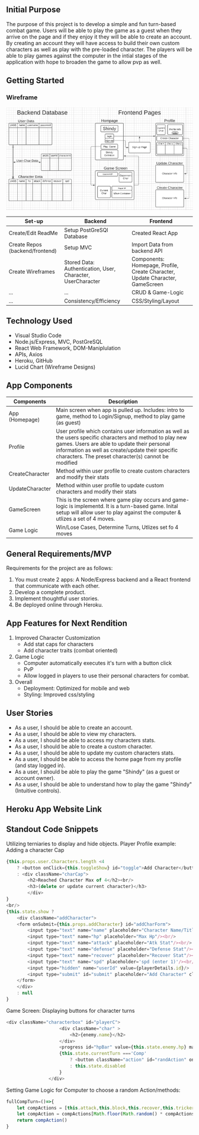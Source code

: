 ## Initial Purpose
The purpose of this project is to develop a simple and fun turn-based combat game. Users will be able to play the game as a guest when they arrive on the page and if they enjoy it they will be able to create an account. By creating an account they will have access to build their own custom characters as well as play with the pre-loaded character. The players will be able to play games against the computer in the intial stages of the application with hope to broaden the game to allow pvp as well.

## Getting Started
### Wireframe
![Wireframe](public/Wireframes.png)
<!-- WireFrame Link: https://lucid.app/lucidchart/d710dfb3-2dae-41c6-b038-c00fec8383a6/edit?beaconFlowId=CC9809F839227E5B&page=0_0#?folder_id=home&browser=icon -->

|**Set-up**|**Backend**|**Frontend**|
|--------|----------|--------|
|Create/Edit ReadMe|Setup PostGreSQl Database|Created React App|
|Create Repos (backend/frontend)|Setup MVC|Import Data from backend API|
|Create Wireframes|Stored Data: Authentication, User, Character, UserCharacter|Components: Homepage, Profile, Create Character, Update Character, GameScreen|
|...|...|CRUD & Game-Logic|
|...|Consistency/Efficiency|CSS/Styling/Layout|

## Technology Used
* Visual Studio Code
* Node.js/Express, MVC, PostGreSQL
* React Web Framework, DOM-Maniplulation 
* APIs, Axios
* Heroku, GitHub
* Lucid Chart (Wireframe Designs)

## App Components

|**Components**|**Description**|
|--------------|---------------|
|App (Homepage)|Main screen when app is pulled up. Includes: intro to game, method to Login/Signup, method to play game (as guest)|
|Profile|User profile which contains user information as well as the users specific characters and method to play new games. Users are able to update their personal information as well as create/update their specific characters. The preset character(s) cannot be modified|
|CreateCharacter|Method within user profile to create custom characters and modify their stats|
|UpdateCharacter|Method within user profile to update custom characters and modify their stats|
|GameScreen|This is the screen where game play occurs and game-logic is implementd. It is a turn-based game. Inital setup will allow user to play against the computer & utlizes a set of 4 moves.|
|Game Logic|Win/Lose Cases, Determine Turns, Utlizes set fo 4 moves|

## General Requirements/MVP
Requirements for the project are as follows:
1. You must create 2 apps: A Node/Express backend and a React frontend that communicate with each other.
2. Develop a complete product.
3. Implement thoughtful user stories.
4. Be deployed online through Heroku.

## App Features for Next Rendition
1. Improved Character Customization
    - Add stat caps for characters
    - Add character traits (combat oriented)
2. Game Logic
    - Computer automatically executes it's turn with a button click
    - PvP
    - Allow logged in players to use their personal characters for combat.
3. Overall
    - Deployment: Optimized for mobile and web
    - Styling: Improved css/styling

## User Stories
- As a user, I should be able to create an account.
- As a user, I should be able to view my characters.
- As a user, I should be able to access my characters stats.
- As a user, I should be able to create a custom character.
- As a user, I should be able to update my custom characters stats.
- As a user, I should be able to access the home page from my profile (and stay logged in).
- As a user, I should be able to play the game "Shindy" (as a guest or account owner).
- As a user, I should be able to understand how to play the game "Shindy" (Intuitive controls).

## Heroku App Website Link

## Standout Code Snippets
Utilizing terniaries to display and hide objects. 
Player Profile example: Adding a character Cap
```js
{this.props.user.Characters.length <4 
    ? <button onClick={this.toggleShow} id="toggle">Add Character</button> 
    : <div className="charCap">
        <h2>Reached Character Max of 4</h2><br/>
        <h3>(delete or update current character)</h3>
        </div>
}
<br/>
{this.state.show ? 
    <div className="addCharacter">
    <form onSubmit={this.props.addCharacter} id="addCharForm">
        <input type="text" name="name" placeholder="Character Name/Title"/><br/>
        <input type="text" name="hp" placeholder="Max Hp"/><br/>
        <input type="text" name="attack" placeholder="Atk Stat"/><br/>
        <input type="text" name="defense" placeholder="Defense Stat"/><br/>
        <input type="text" name="recover" placeholder="Recover Stat"/><br/>
        <input type="text" name="spd" placeholder='spd (enter 1)'/><br/>
        <input type="hidden" name="userId" value={playerDetails.id}/>
        <input type="submit" id="submit" placeholder="Add Character" className="button"/>
    </form>
    </div>
    : null
}
```
Game Screen: Displaying buttons for character turns
```js
<div className="characterbox" id="playerC">
                    <div className="char" >
                        <h2>{enemy.name}</h2>
                    </div>
                    <progress id="hpBar" value={this.state.enemy.hp} max='100'></progress>
                    {this.state.currentTurn ==='Comp' 
                        ? <button className="action" id="randAction" onClick={this.fullCompTurn}>Comp Action</button> 
                        : this.state.disabled
                    }
                </div>
```

Setting Game Logic for Computer to choose a random Action/methods:
```js
fullCompTurn=()=>{
    let compActions = [this.attack,this.block,this.recover,this.trickery]
    let compAction = compActions[Math.floor(Math.random() * compActions.length)] 
    return compAction()   
}
```


